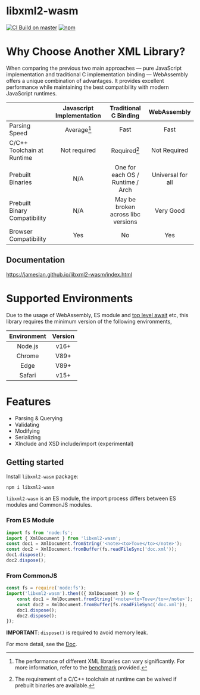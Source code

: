 # libxml2-wasm

[![CI Build on master](https://github.com/jameslan/libxml2-wasm/actions/workflows/build.yml/badge.svg)](https://github.com/jameslan/libxml2-wasm/actions/workflows/build.yml)
[![npm](https://img.shields.io/npm/v/libxml2-wasm?logo=npm)](https://www.npmjs.com/package/libxml2-wasm)

# Why Choose Another XML Library?

When comparing the previous two main approaches —
pure JavaScript implementation and traditional C implementation binding —
WebAssembly offers a unique combination of advantages.
It provides excellent performance while maintaining the best compatibility with modern JavaScript runtimes.

|                               | Javascript Implementation |       Traditional C Binding        |    WebAssembly    |
|-------------------------------|:-------------------------:|:----------------------------------:|:-----------------:|
| Parsing Speed                 |        Average[^1]        |                Fast                |       Fast        |
| C/C++ Toolchain at Runtime    |       Not required        |            Required[^2]            |   Not Required    |
| Prebuilt Binaries             |            N/A            |  One for each OS / Runtime / Arch  | Universal for all |
| Prebuilt Binary Compatibility |            N/A            | May be broken across libc versions |     Very Good     |
| Browser Compatibility         |            Yes            |                 No                 |        Yes        |

## Documentation

https://jameslan.github.io/libxml2-wasm/index.html

# Supported Environments

Due to the usage of WebAssembly, ES module and [top level await](https://caniuse.com/?search=top%20level%20await) etc,
this library requires the minimum version of the following environments,

| Environment |Version|
|:-----------:|:---:|
|   Node.js   |v16+|
|   Chrome    |V89+|
|    Edge     |V89+|
|   Safari    |v15+|

# Features
- Parsing & Querying
- Validating
- Modifying
- Serializing
- XInclude and XSD include/import (experimental)
 
## Getting started

Install `libxml2-wasm` package:

```shell
npm i libxml2-wasm
```

`libxml2-wasm` is an ES module,
the import process differs between ES modules and CommonJS modules.

### From ES Module

```js
import fs from 'node:fs';
import { XmlDocument } from 'libxml2-wasm';
const doc1 = XmlDocument.fromString('<note><to>Tove</to></note>');
const doc2 = XmlDocument.fromBuffer(fs.readFileSync('doc.xml'));
doc1.dispose();
doc2.dispose();
```

### From CommonJS

```js
const fs = require('node:fs');
import('libxml2-wasm').then(({ XmlDocument }) => {
    const doc1 = XmlDocument.fromString('<note><to>Tove</to></note>');
    const doc2 = XmlDocument.fromBuffer(fs.readFileSync('doc.xml'));
    doc1.dispose();
    doc2.dispose();
});
```

**IMPORTANT**: `dispose()` is required to avoid memory leak.

For more detail, see the [Doc](https://jameslan.github.io/libxml2-wasm/index.html).

[^1]: The performance of different XML libraries can vary significantly.
For more information, refer to the [benchmark](performance.md) provided.
[^2]: The requirement of a C/C++ toolchain at runtime can be waived if prebuilt binaries are available.
